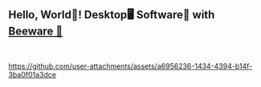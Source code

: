 ## **Hello, World👋!  Desktop🖥️ Software💾 with [Beeware 🐝](https://beeware.org/)**


<br>


https://github.com/user-attachments/assets/a6956236-1434-4394-b14f-3ba0f01a3dce

